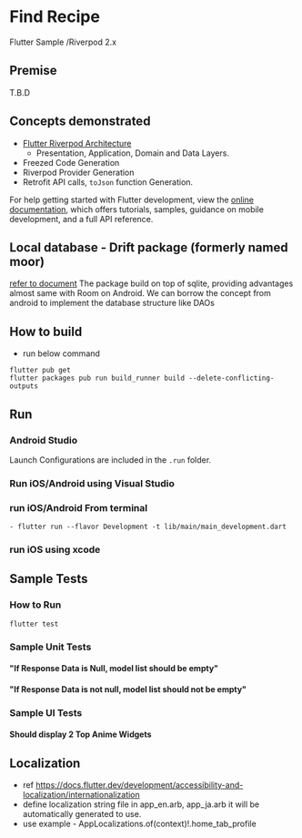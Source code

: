 # Find Recipe

Flutter Sample /Riverpod 2.x

## Premise
T.B.D

## Concepts demonstrated

- [Flutter Riverpod Architecture](https://codewithandrea.com/articles/flutter-app-architecture-riverpod-introduction/)
  - Presentation, Application, Domain and Data Layers.
- Freezed Code Generation
- Riverpod Provider Generation
- Retrofit API calls, `toJson` function Generation.

For help getting started with Flutter development, view the
[online documentation](https://docs.flutter.dev/), which offers tutorials, samples, guidance on
mobile development, and a full API reference.

## Local database - Drift package (formerly named moor)
 [refer to document](https://drift.simonbinder.eu/docs/getting-started/)
The package build on top of sqlite, providing advantages almost same with Room on Android.
We can borrow the concept from android to implement the database structure like DAOs
## How to build
- run below command
```
flutter pub get
flutter packages pub run build_runner build --delete-conflicting-outputs
```

## Run 
### Android Studio
Launch Configurations are included in the `.run` folder. 

### Run iOS/Android using Visual Studio


### run iOS/Android From terminal

```
- flutter run --flavor Development -t lib/main/main_development.dart
```

### run iOS using xcode


## Sample Tests

### How to Run

`flutter test`

### Sample Unit Tests


#### "If Response Data is Null, model list should be empty"


#### "If Response Data is not null, model list should not be empty"


### Sample UI Tests


#### Should display 2 Top Anime Widgets


## Localization
- ref https://docs.flutter.dev/development/accessibility-and-localization/internationalization
- define localization string file in app_en.arb, app_ja.arb it will be automatically generated to use.
- use example - AppLocalizations.of(context)!.home_tab_profile